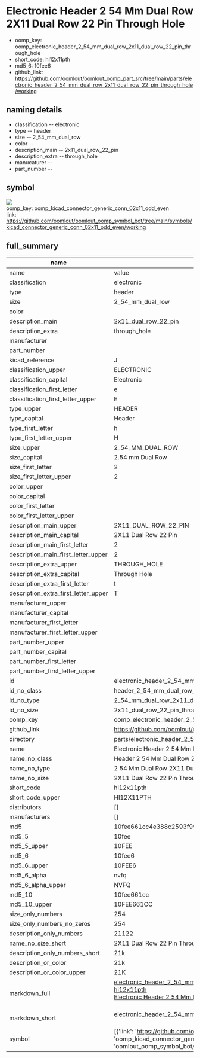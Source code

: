 # Electronic Header 2 54 Mm Dual Row 2X11 Dual Row 22 Pin Through Hole

  
* oomp_key: oomp_electronic_header_2_54_mm_dual_row_2x11_dual_row_22_pin_through_hole 
* short_code: hi12x11pth
* md5_6: 10fee6  
* github_link: https://github.com/oomlout/oomlout_oomp_part_src/tree/main/parts/electronic_header_2_54_mm_dual_row_2x11_dual_row_22_pin_through_hole/working  
## naming details
* classification -- electronic
* type -- header
* size -- 2_54_mm_dual_row
* color -- 
* description_main -- 2x11_dual_row_22_pin
* description_extra -- through_hole
* manucaturer -- 
* part_number -- 



## symbol

![](symbol/{index}}/working/working_600.png)  
oomp_key: oomp_kicad_connector_generic_conn_02x11_odd_even  
link: https://github.com/oomlout/oomlout_oomp_symbol_bot/tree/main/symbols/kicad_connector_generic_conn_02x11_odd_even/working  


## full_summary
| name | value | 
| --- | --- | 
| name | value | 
| classification | electronic | 
| type | header | 
| size | 2_54_mm_dual_row | 
| color |  | 
| description_main | 2x11_dual_row_22_pin | 
| description_extra | through_hole | 
| manufacturer |  | 
| part_number |  | 
| kicad_reference | J | 
| classification_upper | ELECTRONIC | 
| classification_capital | Electronic | 
| classification_first_letter | e | 
| classification_first_letter_upper | E | 
| type_upper | HEADER | 
| type_capital | Header | 
| type_first_letter | h | 
| type_first_letter_upper | H | 
| size_upper | 2_54_MM_DUAL_ROW | 
| size_capital | 2.54 mm Dual Row | 
| size_first_letter | 2 | 
| size_first_letter_upper | 2 | 
| color_upper |  | 
| color_capital |  | 
| color_first_letter |  | 
| color_first_letter_upper |  | 
| description_main_upper | 2X11_DUAL_ROW_22_PIN | 
| description_main_capital | 2X11 Dual Row 22 Pin | 
| description_main_first_letter | 2 | 
| description_main_first_letter_upper | 2 | 
| description_extra_upper | THROUGH_HOLE | 
| description_extra_capital | Through Hole | 
| description_extra_first_letter | t | 
| description_extra_first_letter_upper | T | 
| manufacturer_upper |  | 
| manufacturer_capital |  | 
| manufacturer_first_letter |  | 
| manufacturer_first_letter_upper |  | 
| part_number_upper |  | 
| part_number_capital |  | 
| part_number_first_letter |  | 
| part_number_first_letter_upper |  | 
| id | electronic_header_2_54_mm_dual_row_2x11_dual_row_22_pin_through_hole | 
| id_no_class | header_2_54_mm_dual_row_2x11_dual_row_22_pin_through_hole | 
| id_no_type | 2_54_mm_dual_row_2x11_dual_row_22_pin_through_hole | 
| id_no_size | 2x11_dual_row_22_pin_through_hole | 
| oomp_key | oomp_electronic_header_2_54_mm_dual_row_2x11_dual_row_22_pin_through_hole | 
| github_link | https://github.com/oomlout/oomlout_oomp_part_src/tree/main/parts/electronic_header_2_54_mm_dual_row_2x11_dual_row_22_pin_through_hole/working | 
| directory | parts/electronic_header_2_54_mm_dual_row_2x11_dual_row_22_pin_through_hole | 
| name | Electronic Header 2 54 Mm Dual Row 2X11 Dual Row 22 Pin Through Hole | 
| name_no_class | Header 2 54 Mm Dual Row 2X11 Dual Row 22 Pin Through Hole | 
| name_no_type | 2 54 Mm Dual Row 2X11 Dual Row 22 Pin Through Hole | 
| name_no_size | 2X11 Dual Row 22 Pin Through Hole | 
| short_code | hi12x11pth | 
| short_code_upper | HI12X11PTH | 
| distributors | [] | 
| manufacturers | [] | 
| md5 | 10fee661cc4e388c2593f992fa5927ac | 
| md5_5 | 10fee | 
| md5_5_upper | 10FEE | 
| md5_6 | 10fee6 | 
| md5_6_upper | 10FEE6 | 
| md5_6_alpha | nvfq | 
| md5_6_alpha_upper | NVFQ | 
| md5_10 | 10fee661cc | 
| md5_10_upper | 10FEE661CC | 
| size_only_numbers | 254 | 
| size_only_numbers_no_zeros | 254 | 
| description_only_numbers | 21122 | 
| name_no_size_short | 2X11 Dual Row 22 Pin Through Hole | 
| description_only_numbers_short | 21k | 
| description_or_color | 21k | 
| description_or_color_upper | 21K | 
| markdown_full | [electronic_header_2_54_mm_dual_row_2x11_dual_row_22_pin_through_hole](https://github.com/oomlout/oomlout_oomp_part_src/tree/main/parts/electronic_header_2_54_mm_dual_row_2x11_dual_row_22_pin_through_hole/working)<br>[hi12x11pth](https://github.com/oomlout/oomlout_oomp_part_src/tree/main/parts/electronic_header_2_54_mm_dual_row_2x11_dual_row_22_pin_through_hole/working)<br>[Electronic Header 2 54 Mm Dual Row 2X11 Dual Row 22 Pin Through Hole](https://github.com/oomlout/oomlout_oomp_part_src/tree/main/parts/electronic_header_2_54_mm_dual_row_2x11_dual_row_22_pin_through_hole/working)<br><br> | 
| markdown_short | [electronic_header_2_54_mm_dual_row_2x11_dual_row_22_pin_through_hole](https://github.com/oomlout/oomlout_oomp_part_src/tree/main/parts/electronic_header_2_54_mm_dual_row_2x11_dual_row_22_pin_through_hole/working)<br><br> | 
| symbol | [{'link': 'https://github.com/oomlout/oomlout_oomp_symbol_bot/tree/main/symbols/kicad_connector_generic_conn_02x11_odd_even', 'oomp_key': 'oomp_kicad_connector_generic_conn_02x11_odd_even', 'directory': 'oomlout_oomp_symbol_bot/symbols/kicad_connector_generic_conn_02x11_odd_even//working/working.kicad_sym', 'index': 0}] | 
